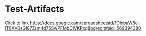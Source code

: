 # Test-Artifacts
Click to link  https://docs.google.com/spreadsheets/d/1OIxbaW5e-iT6XV0sGI87Zsm4d75SwPFMbC1VKPxq8bg/edit#gid=569394380
